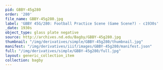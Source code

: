 ```yaml
---
pid: GBBY-45g280
order: '280'
file_name: GBBY-45g280.jpg
label: 'GBBY 45G/280: Football Practice Scene (Game Scene?) - c1930s'
_date: 1930s
object_type: glass plate negative
source: http://archives.nd.edu/Bagby/GBBY-45g280.jpg
thumbnail: "/img/derivatives/simple/GBBY-45g280/thumbnail.jpg"
manifest: "/img/derivatives/iiif/images/GBBY-45g280/manifest.json"
full: "/img/derivatives/simple/GBBY-45g280/full.jpg"
layout: generic_collection_item
collection: bagby
---
```

